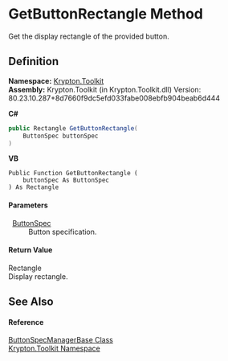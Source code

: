 # GetButtonRectangle Method


Get the display rectangle of the provided button.



## Definition
**Namespace:** <a href="79d2eac2-21f4-54ff-7552-b20c33c30600.md">Krypton.Toolkit</a>  
**Assembly:** Krypton.Toolkit (in Krypton.Toolkit.dll) Version: 80.23.10.287+8d7660f9dc5efd033fabe008ebfb904beab6d444

**C#**
``` C#
public Rectangle GetButtonRectangle(
	ButtonSpec buttonSpec
)
```
**VB**
``` VB
Public Function GetButtonRectangle ( 
	buttonSpec As ButtonSpec
) As Rectangle
```



#### Parameters
<dl><dt>  <a href="5c226624-9ac8-d7c9-8a8d-31d5ff115dbd.md">ButtonSpec</a></dt><dd>Button specification.</dd></dl>

#### Return Value
Rectangle  
Display rectangle.

## See Also


#### Reference
<a href="144ff6cf-1b90-8f91-5d2f-e5ae803559b0.md">ButtonSpecManagerBase Class</a>  
<a href="79d2eac2-21f4-54ff-7552-b20c33c30600.md">Krypton.Toolkit Namespace</a>  
